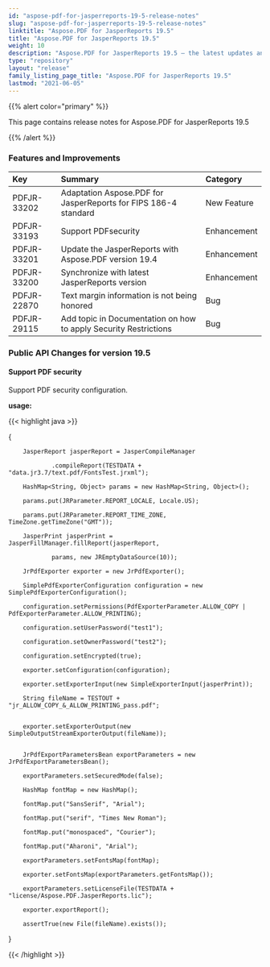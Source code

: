 ```yaml
---
id: "aspose-pdf-for-jasperreports-19-5-release-notes"
slug: "aspose-pdf-for-jasperreports-19-5-release-notes"
linktitle: "Aspose.PDF for JasperReports 19.5"
title: "Aspose.PDF for JasperReports 19.5"
weight: 10
description: "Aspose.PDF for JasperReports 19.5 – the latest updates and fixes."
type: "repository"
layout: "release"
family_listing_page_title: "Aspose.PDF for JasperReports 19.5"
lastmod: "2021-06-05"
---
```




{{% alert color="primary" %}}

This page contains release notes for Aspose.PDF for JasperReports 19.5

{{% /alert %}}
### **Features and Improvements**

|**Key**|**Summary**|**Category**|
| :- | :- | :- |
|PDFJR-33202|Adaptation Aspose.PDF for JasperReports for FIPS 186-4 standard|New Feature|
|PDFJR-33193|Support PDFsecurity|Enhancement|
|PDFJR-33201|Update the JasperReports with Aspose.PDF version 19.4|Enhancement|
|PDFJR-33200|Synchronize with latest JasperReports version|Enhancement|
|PDFJR-22870|Text margin information is not being honored|Bug|
|PDFJR-29115|Add topic in Documentation on how to apply Security Restrictions|Bug|
### **Public API Changes for version 19.5**
#### **Support PDF security**
Support PDF security configuration.

**usage:**

{{< highlight java >}}

 {

        JasperReport jasperReport = JasperCompileManager

                .compileReport(TESTDATA + "data.jr3.7/text.pdf/FontsTest.jrxml");

        HashMap<String, Object> params = new HashMap<String, Object>();

        params.put(JRParameter.REPORT_LOCALE, Locale.US);

        params.put(JRParameter.REPORT_TIME_ZONE, TimeZone.getTimeZone("GMT"));

        JasperPrint jasperPrint = JasperFillManager.fillReport(jasperReport,

                params, new JREmptyDataSource(10));

        JrPdfExporter exporter = new JrPdfExporter();

        SimplePdfExporterConfiguration configuration = new SimplePdfExporterConfiguration();

        configuration.setPermissions(PdfExporterParameter.ALLOW_COPY | PdfExporterParameter.ALLOW_PRINTING);

        configuration.setUserPassword("test1");

        configuration.setOwnerPassword("test2");

        configuration.setEncrypted(true);

        exporter.setConfiguration(configuration);

        exporter.setExporterInput(new SimpleExporterInput(jasperPrint));

        String fileName = TESTOUT + "jr_ALLOW_COPY_&_ALLOW_PRINTING_pass.pdf";


        exporter.setExporterOutput(new SimpleOutputStreamExporterOutput(fileName));


        JrPdfExportParametersBean exportParameters = new JrPdfExportParametersBean();

        exportParameters.setSecuredMode(false);

        HashMap fontMap = new HashMap();

        fontMap.put("SansSerif", "Arial");

        fontMap.put("serif", "Times New Roman");

        fontMap.put("monospaced", "Courier");

        fontMap.put("Aharoni", "Arial");

        exportParameters.setFontsMap(fontMap);

        exporter.setFontsMap(exportParameters.getFontsMap());

        exportParameters.setLicenseFile(TESTDATA + "license/Aspose.PDF.JasperReports.lic");

        exporter.exportReport();

        assertTrue(new File(fileName).exists());

}

{{< /highlight >}}

